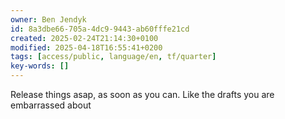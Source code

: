 ```yaml
---
owner: Ben Jendyk
id: 8a3dbe66-705a-4dc9-9443-ab60fffe21cd
created: 2025-02-24T21:14:30+0100
modified: 2025-04-18T16:55:41+0200
tags: [access/public, language/en, tf/quarter]
key-words: []
---
```


Release things asap, as soon as you can. Like the drafts you are embarrassed about 